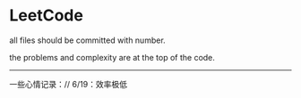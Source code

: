 # LeetCode

all files should be committed with number.

the problems and complexity are at the top of the code.

--------------------------------------------------------
一些心情记录：//
6/19：效率极低
